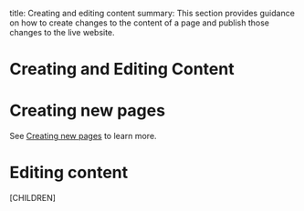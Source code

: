 title: Creating and editing content
summary: This section provides guidance on how to create changes to the content of a page and publish those changes to the live website.

# Creating and Editing Content

# Creating new pages

See [Creating new pages](../pages/creating_new_pages) to learn more.

# Editing content

[CHILDREN]

